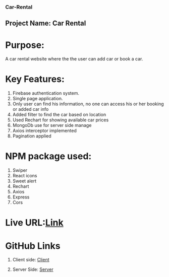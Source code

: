 ### Car-Rental 
## Project Name: Car Rental
# Purpose: 
A car rental website where the the user can add car or book a car. 
# Key Features:
1. Firebase authentication system.
2. Single page application.
3. Only user can find his information, no one can access his or her booking or added car info
4. Added filter to find the car based on location
5. Used Rechart for showing available car prices
6. MongoDb use for server side manage
7. Axios interceptor implemented
8. Pagination applied

# NPM package used:
1. Swiper
2. React icons
3. Sweet alert
4. Rechart
5. Axios
7. Express
8. Cors

# Live URL:[Link](https://car-rental-f7654.web.app/)

# GitHub Links
1. Client side: [Client](https://github.com/zohir26/Car-Rental-Client)

2. Server Side: [Server](https://github.com/zohir26/Car-Rental-Server)